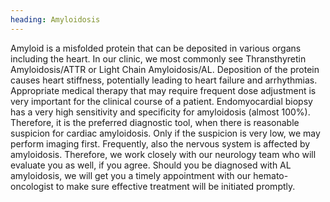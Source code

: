 ```yaml
---
heading: Amyloidosis
---
```


Amyloid is a misfolded protein that can be deposited in various organs including the heart.
In our clinic, we most commonly see Thransthyretin Amyloidosis/ATTR or Light Chain Amyloidosis/AL.
Deposition of the protein causes heart stiffness, potentially leading to heart failure and arrhythmias.
Appropriate medical therapy that may require frequent dose adjustment is very important for the clinical course of a patient.
Endomyocardial biopsy has a very high sensitivity and specificity for amyloidosis (almost 100%).
Therefore, it is the preferred diagnostic tool, when there is reasonable suspicion for cardiac amyloidosis.
Only if the suspicion is very low, we may perform imaging first.
Frequently, also the nervous system is affected by amyloidosis.  Therefore, we work closely with our neurology team who will evaluate you as well, if you agree. Should you be diagnosed with AL amyloidosis, we will get you a timely appointment with our hemato-oncologist to make sure effective treatment will be initiated promptly. 
